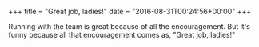 +++
title = "Great job, ladies!"
date = "2016-08-31T00:24:56+00:00"
+++

Running with the team is great because of all the encouragement. But it's funny because all that encouragement comes as, "Great job, ladies!"
			